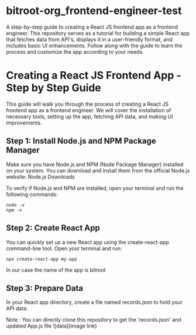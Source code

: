 # bitroot-org_frontend-engineer-test
A step-by-step guide to creating a React JS frontend app as a frontend engineer. This repository serves as a tutorial for building a simple React app that fetches data from API's, displays it in a user-friendly format, and includes basic UI enhancements. Follow along with the guide to learn the process and customize the app according to your needs.
# Creating a React JS Frontend App - Step by Step Guide
This guide will walk you through the process of creating a React JS frontend app as a frontend engineer. We will cover the installation of necessary tools, setting up the app, fetching API data, and making UI improvements.

## Step 1: Install Node.js and NPM Package Manager
Make sure you have Node.js and NPM (Node Package Manager) installed on your system. You can download and install them from the official Node.js website: Node.js Downloads

To verify if Node.js and NPM are installed, open your terminal and run the following commands:
```
node -v
npm -v
```

## Step 2: Create React App
You can quickly set up a new React app using the create-react-app command-line tool. Open your terminal and run:
```
npx create-react-app my-app
```
In our case the name of the app is bitroot

## Step 3: Prepare Data
In your React app directory, create a file named records.json to hold your API data.

Note : You can directly clone this repository to get the 'records.json' and updated App.js file
![data](image link)
